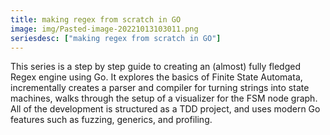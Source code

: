 ```yaml
---
title: making regex from scratch in GO
image: img/Pasted-image-20221013103011.png
seriesdesc: ["making regex from scratch in GO"]
---
```

This series is a step by step guide to creating an (almost) fully fledged Regex engine using Go. It explores the basics of Finite State Automata, incrementally creates a parser and compiler for turning strings into state machines, walks through the setup of a visualizer for the FSM node graph. All of the development is structured as a TDD project, and uses modern Go features such as fuzzing, generics, and profiling.